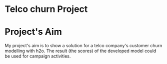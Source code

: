 # Telco churn Project 

# Project's Aim
My project's aim is to show a solution for a telco company's customer churn modelling with h2o. 
The result (the scores) of the developed model could be used for campaign activities. 


